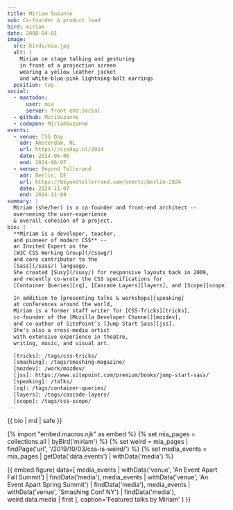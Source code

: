 ```yaml
---
title: Miriam Suzanne
sub: Co-founder & product lead
bird: miriam
date: 2008-04-01
image:
  src: birds/mia.jpg
  alt: |
    Miriam on stage talking and gesturing
    in front of a projection screen
    wearing a yellow leather jacket
    and white-blue-pink lightning-bolt earrings
  position: top
social:
  - mastodon:
      user: mia
      server: front-end.social
  - github: MiriSuzanne
  - codepen: MiriamSuzanne
events:
  - venue: CSS Day
    adr: Amsterdam, NL
    url: https://cssday.nl/2024
    date: 2024-06-06
    end: 2024-06-07
  - venue: Beyond Tellerand
    adr: Berlin, DE
    url: https://beyondtellerrand.com/events/berlin-2024
    date: 2024-11-07
    end: 2024-11-08
summary: |
  Miriam (she/her) is a co-founder and front-end architect --
  overseeing the user-experience
  & overall cohesion of a project.
bio: |
  **Miriam is a developer, teacher,
  and pioneer of modern CSS** --
  an Invited Expert on the
  [W3C CSS Working Group](/csswg/)
  and core contributor to the
  [Sass](/sass/) language.
  She created [Susy](/susy/) for responsive layouts back in 2009,
  and recently co-wrote the CSS specifications for
  [Container Queries][cq], [Cascade Layers][layers], and [Scope][scope].

  In addition to [presenting talks & workshops][speaking]
  at conferences around the world,
  Miriam is a former staff writer for [CSS-Tricks][tricks],
  co-founder of the [Mozilla Developer Channel][mozdev],
  and co-author of SitePoint’s [Jump Start Sass][jss].
  She's also a cross-media artist
  with extensive experience in theatre,
  writing, music, and visual art.

  [tricks]: /tags/css-tricks/
  [smashing]: /tags/smashing-magazine/
  [mozdev]: /work/mozdev/
  [jss]: https://www.sitepoint.com/premium/books/jump-start-sass/
  [speaking]: /talks/
  [cq]: /tags/container-queries/
  [layers]: /tags/cascade-layers/
  [scope]: /tags/css-scope/
---
```


{{ bio | md | safe }}

{% import "embed.macros.njk" as embed %}
{% set mia_pages = collections.all | byBird('miriam') %}
{% set weird = mia_pages | findPage('url', '/2019/10/03/css-is-weird/') %}
{% set media_events = mia_pages | getData('data.events') | withData('media') %}

{{ embed.figure(
  data=[
    media_events | withData('venue', 'An Event Apart Fall Summit') | findData('media'),
    media_events | withData('venue', 'An Event Apart Spring Summit') | findData('media'),
    media_events | withData('venue', 'Smashing Conf NY') | findData('media'),
    weird.data.media | first
  ],
  caption='Featured talks by Miriam'
) }}
